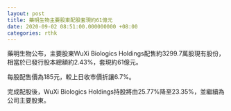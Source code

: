 ```yaml
---
layout: post
title: 藥明生物主要股東配股套現約61億元
date: 2020-09-02 08:51:00.000000000 +08:00
categories: rthk
---
```


藥明生物公布，主要股東WuXi Biologics Holdings配售約3299.7萬股現有股份，相當於已發行股本總額約2.43%，套現約61億元。

每股配售價為185元，較上日收市價折讓6.7%。

完成配股後，WuXi Biologics Holdings持股將由25.77%降至23.35%，並繼續為公司主要股東。
